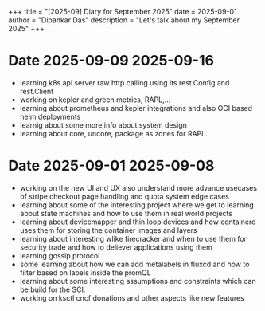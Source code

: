 +++
title = "[2025-09] Diary for September 2025"
date = 2025-09-01
author = "Dipankar Das"
description = "Let's talk about my September 2025"
+++

# Date 2025-09-09 2025-09-16
* learning k8s api server raw http calling using its rest.Config and rest.Client
* working on kepler and green metrics, RAPL,...
* learning about prometheus and kepler integrations and also OCI based helm deployments
* learnig about some more info about system design
* learning about core, uncore, package as zones for RAPL.

# Date 2025-09-01 2025-09-08
* working on the new UI and UX also understand more advance usecases of stripe checkout  page handling and quota system edge cases
* learning about some of the interesting project where we get to learning about state machines and how to use them in real world projects
* learning about devicemapper and thin loop devices and how containerd uses them for storing the container images and layers
* learning about interesting wlike firecracker and when to use them for security trade and how to deliever applications using them
* learning gossip protocol
* some learning about how we can add metalabels in fluxcd and how to filter based on labels inside the promQL
* learning about some interesting assumptions and constraints which can be build for the SCI.
* working on ksctl cncf donations and other aspects like new features
